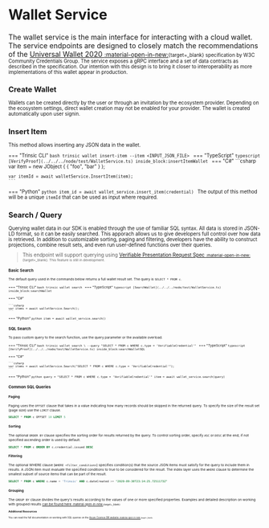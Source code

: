 # Wallet Service

The wallet service is the main interface for interacting with a cloud wallet. The service endpoints are designed to closely match the recommendations of the [Universal Wallet 2020 <small>:material-open-in-new:<small>](https://w3c-ccg.github.io/universal-wallet-interop-spec/){target=_blank} specification by W3C Community Credentials Group. The service exposes a gRPC interface and a set of data contracts as described in the specification. Our intention with this design is to bring it closer to interoperability as more implementations of this wallet appear in production.


## Create Wallet

Wallets can be created directly by the user or through an invitation by the ecosystem provider. Depending on the ecosystem settings, direct wallet creation may not be enabled for your provider. The wallet is created automatically upon user signin.


## Insert Item

This method allows inserting any JSON data in the wallet.

=== "Trinsic CLI"
    ```bash
    trinsic wallet insert-item --item <INPUT_JSON_FILE>
    ```
=== "TypeScript"
    <!--codeinclude-->
    ```typescript
    [VerifyProof](../../../node/test/WalletService.ts) inside_block:insertItemWallet
    ```
    <!--/codeinclude-->
=== "C#"
    ```csharp
    var item = new JObject
    {
        { "foo", "bar" }
    };

    var itemId = await walletService.InsertItem(item);
    ```
=== "Python"
    ```python
    item_id = await wallet_service.insert_item(credential)
    ```
The output of this method will be a unique `itemId` that can be used as input where required.

## Search / Query

Querying wallet data in our SDK is enabled through the use of familiar SQL syntax. All data is stored in JSON-LD format, so it can be easily searched.
This apporach allows us to give developers full control over how data is retrieved. In addition to customizable sorting, paging and filtering, developers have the ability to construct projections, combine result sets, and even run user-defined functions over their queries.

> This endpoint will support querying using [Verifiable Presentation Request Spec <small>:material-open-in-new:<small>](https://w3c-ccg.github.io/vp-request-spec/){target=_blank}. This feature is still in development.

### Basic Search

The default query used in the commands below returns a full wallet result set. The query is `SELECT * FROM c`.

=== "Trinsic CLI"
    ```bash
    trinsic wallet search
    ```
=== "TypeScript"
    <!--codeinclude-->
    ```typescript
    [SearchWallet](../../../node/test/WalletService.ts) inside_block:searchWallet
    ```
    <!--/codeinclude-->

=== "C#"

    ```csharp
    var items = await walletService.Search();
    ```

=== "Python"
    ```python
    item = await wallet_service.search()
    ```

### SQL Search

To pass custom query to the search function, use the query parameter or the available overload.

=== "Trinsic CLI"
    ```bash
    trinsic wallet search \
        --query "SELECT * FROM c WHERE c.type = 'VerifiableCredential'"
    ```
=== "TypeScript"
    <!--codeinclude-->
    ```typescript
    [VerifyProof](../../../node/test/WalletService.ts) inside_block:searchWalletSQL
    ```
    <!--/codeinclude-->

=== "C#"

    ```csharp
    var items = await walletService.Search("SELECT * FROM c WHERE c.type = 'VerifiableCredential'");
    ```

=== "Python"
    ```python
    query = "SELECT * FROM c WHERE c.type = 'VerifiableCredential'"
    item = await wallet_service.search(query)
    ```


### Common SQL Queries

#### Paging

Paging uses the `OFFSET` clause that takes in a value indicating how many records should be skipped in the returned query. To specify the size of the result set (page size) use the `LIMIT` clause.

```sql
SELECT * FROM c OFFSET 10 LIMIT 5
```

#### Sorting

The optional `ORDER BY` clause specifies the sorting order for results returned by the query. To control sorting order, specify `ASC` or `DESC` at the end; if not specified ascending order is used by default.

```sql
SELECT * FROM c ORDER BY c.credential.issued DESC
```

#### Filtering

The optional WHERE clause (`WHERE <filter_condition>`) specifies condition(s) that the source JSON items must satisfy for the query to include them in results. A JSON item must evaluate the specified conditions to true to be considered for the result. The index layer uses the `WHERE` clause to determine the smallest subset of source items that can be part of the result.

```sql
SELECT * FROM c WHERE c.name = 'Trinsic' AND c.dateCreated >= "2020-09-30T23:14:25.7251173Z"
```

#### Grouping

The `GROUP BY` clause divides the query's results according to the values of one or more specified properties.
Examples and detailed description on working with grouped results [can be found here <small>:material-open-in-new:<small>](https://docs.microsoft.com/en-us/azure/cosmos-db/sql-query-group-by){target=_blank}

### Additional Resources

You can read the full documentation on working with SQL queries on the [Azure Cosmos DB website <small>:material-open-in-new:<small>](https://docs.microsoft.com/en-us/azure/cosmos-db/sql-query-getting-started){target=_blank}.


